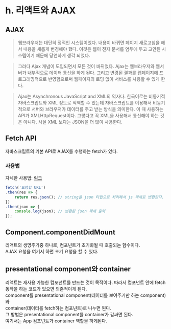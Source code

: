 # h. 리액트와 AJAX

## AJAX

>웹브라우저는 대단히 정적인 시스템이었다. 내용이 바뀌면 페이지 새로고침을 해서 내용을 새롭게 변경해야 했다. 이것은 웹이 전자 문서를 염두에 두고 고안된 시스템이기 때문에 당연하게 생각 되었다.

>그러다 Ajax 개념이 도입되면서 모든 것이 바뀌었다. Ajax는 웹브라우저와 웹서버가 내부적으로 데이터 통신을 하게 된다. 그리고 변경된 결과를 웹페이지에 프로그래밍적으로 반영함으로써 웹페이지의 로딩 없이 서비스를 사용할 수 있게 한다. 

>Ajax는 Asynchronous JavaScript and XML의 약자다. 한국어로는 비동기적 자바스크립트와 XML 정도로 직역할 수 있는데 자바스크립트를 이용해서 비동기적으로 서버와 브라우저가 데이터를 주고 받는 방식을 의미한다. 이 때 사용하는 API가 XMLHttpRequest이다. 그렇다고 꼭 XML을 사용해서 통신해야 하는 것은 아니다. 사실 XML 보다는 JSON을 더 많이 사용한다.

## Fetch API
자바스크립트의 기본 API로 AJAX를 수행하는 fetch가 있다.
### 사용법
자세한 사용법: [링크](https://developer.mozilla.org/ko/docs/Web/API/Fetch_API/Fetch%EC%9D%98_%EC%82%AC%EC%9A%A9%EB%B2%95)
```javascript
fetch('요청할 URL')
.then(res => {
    return res.json(); // string을 json 타입으로 처리해서 js 객체로 변환한다.
})
.then(json => {
    console.log(json); // 변환된 json 객체 출력
});
```

## Component.componentDidMount
리액트의 생명주기중 하나로, 컴포넌트가 초기화될 때 호출되는 함수이다.<br>
AJAX 요청을 여기서 하면 초기 요청을 할 수 있다.

## presentational component와 container
리액트는 재사용 가능한 컴포넌트를 만드는 것이 목적이다.
따라서 컴포넌트 안에 fetch 동작을 하는 코드가 있으면 의존적이게 된다.<br>
component를 presentational component(데이터를 보여주기만 하는 component)와<br>container(데이터를 fetch하는 컴포넌트)로 나누면 된다.<br>
그 방법은 presentational component를 container가 감싸면 된다.<br>
여기서는 App 컴포넌트가 container 역할을 하게된다.